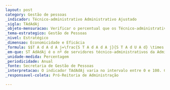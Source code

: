 ```yaml
---
layout: post
category: Gestão de pessoas
_indicador: Técnico-administrativo Administrativo Ajustado
_sigla: TAdAdAj
_objeto-mensuracao: Verificar o percentual que os Técnico-administrativos da  Administração Ajustados representam no total de Técnicos  Administrativos da Administração 
_tema-estrategico: Gestão de Pessoas 
_nivel: Estratégico 
_dimensao: Economicidade e Eficácia 
_formula: $$T A d A d A j=\frac{S T A d A d A j}{S T A d U A d} \times 100$$
_em-que: ST AdAdAj é o nº de servidores técnico-administrativos da Administração, ajustados; e STAdUAd é o nº de servidores técnicos-administrativos das Unidades Administrativas.
_unidade-medida: Percentagem  
_periodicidade: Anual 
_fonte: Secretaria de Gestão de Pessoas 
_interpretacao: O indicador TAdAdAj varia no intervalo entre 0 e 100. Cabe  salientar que esse índice demonstra a relação entre  servidores Técnico-administrativos das unidades  administrativas em que estão ajustados, ou seja, com a  quantidade necessária de servidores, para o desempenho  das funções, e a quantidade de técnico-administrativos da  administração. Quando mais próximo de 100 esse índice  chegar, melhor para Universidade. Assim, quanto maior for  o índice, mais próxima a Universidade estará de ter 100%  da capacidade técnica necessária para o bom  funcionamento da mesma. 
_responsavel-coleta: Pró-Reitoria de Administração  

---
```


